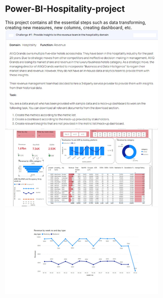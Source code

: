 # Power-BI-Hospitality-project
This project contains all the essential steps such as data transforming, creating new measures, new columns, creating dashboard, etc.
![plot](./09d1b697-8f05-419b-b0d1-c857d092b5df.jpg)
![plot](./Power%20BI%201.jpg)
![plot](./Power%20BI%202.jpg)
